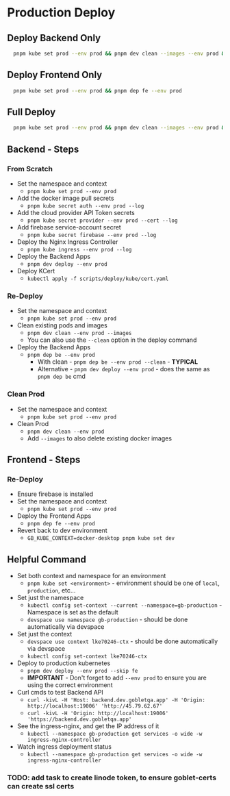 # Production Deploy

## Deploy Backend Only
```sh
  pnpm kube set prod --env prod && pnpm dev clean --images --env prod && pnpm dep be --env prod
```

## Deploy Frontend Only
```sh
  pnpm kube set prod --env prod && pnpm dep fe --env prod
```

## Full Deploy
```sh
  pnpm kube set prod --env prod && pnpm dev clean --images --env prod && pnpm dep be --env prod && pnpm dep fe --env prod
```

## Backend - Steps

### From Scratch
* Set the namespace and context
  * `pnpm kube set prod --env prod`
* Add the docker image pull secrets
  * `pnpm kube secret auth --env prod --log`
* Add the cloud provider API Token secrets
  * `pnpm kube secret provider --env prod --cert --log`
* Add firebase service-account secret
  * `pnpm kube secret firebase --env prod --log`
* Deploy the Nginx Ingress Controller
  * `pnpm kube ingress --env prod --log`
* Deploy the Backend Apps
  * `pnpm dev deploy --env prod`
* Deploy KCert
  * `kubectl apply -f scripts/deploy/kube/cert.yaml`

### Re-Deploy

* Set the namespace and context
  * `pnpm kube set prod --env prod`
* Clean existing pods and images
  * `pnpm dev clean --env prod --images`
  * You can also use the `--clean` option in the deploy command
* Deploy the Backend Apps
  * `pnpm dep be --env prod`
    * With clean - `pnpm dep be --env prod --clean` - **TYPICAL**
    * Alternative - `pnpm dev deploy --env prod` - does the same as `pnpm dep be` cmd

### Clean Prod

* Set the namespace and context
  * `pnpm kube set prod --env prod`
* Clean Prod
  * `pnpm dev clean --env prod`
  * Add `--images` to also delete existing docker images


## Frontend - Steps

### Re-Deploy
* Ensure firebase is installed
* Set the namespace and context
  * `pnpm kube set prod --env prod`
* Deploy the Frontend Apps
  * `pnpm dep fe --env prod`
* Revert back to dev environment
  * `GB_KUBE_CONTEXT=docker-desktop pnpm kube set dev`

## Helpful Command
* Set both context and namespace for an environment
  * `pnpm kube set <environment>` - environment should be one of `local`, `production`, etc...
* Set just the namespace
  * `kubectl config set-context --current --namespace=gb-production` - Namespace is set as the default
  * `devspace use namespace gb-production` - should be done automatically via devspace
* Set just the context
  * `devspace use context lke70246-ctx` - should be done automatically via devspace
  * `kubectl config set-context lke70246-ctx`
* Deploy to production kubernetes
  * `pnpm dev deploy --env prod --skip fe`
  * **IMPORTANT** - Don't forget to add `--env prod` to ensure you are using the correct environment
* Curl cmds to test Backend API
  * `curl -kivL -H 'Host: backend.dev.gobletqa.app' -H 'Origin: http://localhost:19006' 'http://45.79.62.67'`
  * `curl -kivL -H 'Origin: http://localhost:19006' 'https://backend.dev.gobletqa.app'`
* See the ingress-nginx, and get the IP address of it
  * `kubectl --namespace gb-production get services -o wide -w ingress-nginx-controller`
* Watch ingress deployment status
  * `kubectl --namespace gb-production get services -o wide -w ingress-nginx-controller`


### TODO: add task to create linode token, to ensure goblet-certs can create ssl certs